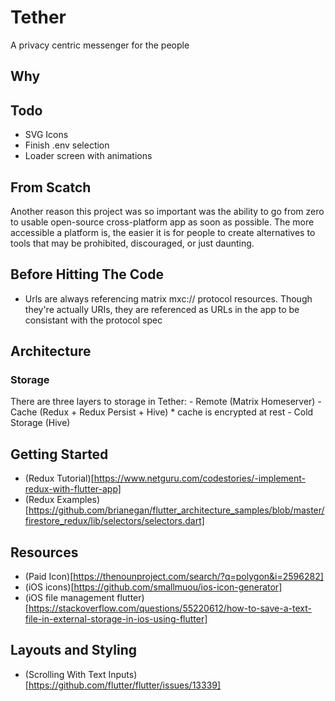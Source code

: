 # Tether

A privacy centric messenger for the people

## Why


## Todo
- SVG Icons
- Finish .env selection
- Loader screen with animations

## From Scatch 
Another reason this project was so important was the ability to go from zero to usable open-source cross-platform app as soon as possible. The more accessible a platform is, the easier it is for people to create alternatives to tools that may be prohibited, discouraged, or just daunting. 

## Before Hitting The Code
- Urls are always referencing matrix mxc:// protocol resources. Though they're actually URIs, they are referenced as URLs in the app to be consistant with the protocol spec

## Architecture
### Storage
There are three layers to storage in Tether:
    - Remote (Matrix Homeserver)
    - Cache (Redux + Redux Persist +  Hive)
        * cache is encrypted at rest
    - Cold Storage (Hive)


## Getting Started
- (Redux Tutorial)[https://www.netguru.com/codestories/-implement-redux-with-flutter-app]
- (Redux Examples)[https://github.com/brianegan/flutter_architecture_samples/blob/master/firestore_redux/lib/selectors/selectors.dart]

## Resources
- (Paid Icon)[https://thenounproject.com/search/?q=polygon&i=2596282]
- (iOS icons)[https://github.com/smallmuou/ios-icon-generator]
- (iOS file management flutter)[https://stackoverflow.com/questions/55220612/how-to-save-a-text-file-in-external-storage-in-ios-using-flutter]

## Layouts and Styling
- (Scrolling With Text Inputs)[https://github.com/flutter/flutter/issues/13339]